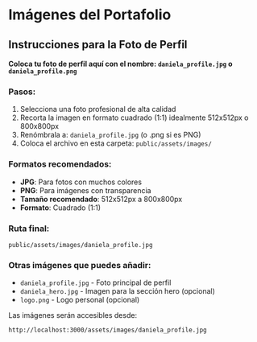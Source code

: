 # Imágenes del Portafolio

## Instrucciones para la Foto de Perfil

**Coloca tu foto de perfil aquí con el nombre: `daniela_profile.jpg` o `daniela_profile.png`**

### Pasos:
1. Selecciona una foto profesional de alta calidad
2. Recorta la imagen en formato cuadrado (1:1) idealmente 512x512px o 800x800px
3. Renómbrala a: `daniela_profile.jpg` (o .png si es PNG)
4. Coloca el archivo en esta carpeta: `public/assets/images/`

### Formatos recomendados:
- **JPG**: Para fotos con muchos colores
- **PNG**: Para imágenes con transparencia
- **Tamaño recomendado**: 512x512px a 800x800px
- **Formato**: Cuadrado (1:1)

### Ruta final:
```
public/assets/images/daniela_profile.jpg
```

### Otras imágenes que puedes añadir:
- `daniela_profile.jpg` - Foto principal de perfil
- `daniela_hero.jpg` - Imagen para la sección hero (opcional)
- `logo.png` - Logo personal (opcional)

Las imágenes serán accesibles desde:
```
http://localhost:3000/assets/images/daniela_profile.jpg
``` 